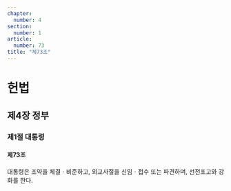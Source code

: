 ```yaml
---
chapter:
  number: 4
section:
  number: 1
article:
  number: 73
title: "제73조"
---
```

# 헌법

## 제4장 정부

### 제1절 대통령

#### 제73조

대통령은 조약을 체결ㆍ비준하고, 외교사절을 신임ㆍ접수 또는 파견하며, 선전포고와 강화를 한다.

